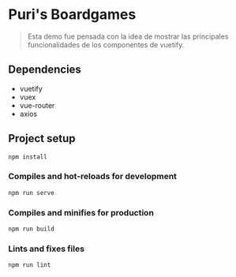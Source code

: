 # Puri's Boardgames 

> Esta demo fue pensada con la idea de mostrar las principales funcionalidades de los componentes de vuetify. 

## Dependencies 
* vuetify 
* vuex
* vue-router 
* axios

## Project setup
```
npm install
```

### Compiles and hot-reloads for development
```
npm run serve
```

### Compiles and minifies for production
```
npm run build
```

### Lints and fixes files
```
npm run lint
```
